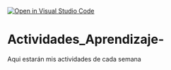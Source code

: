 [![Open in Visual Studio Code](https://classroom.github.com/assets/open-in-vscode-c66648af7eb3fe8bc4f294546bfd86ef473780cde1dea487d3c4ff354943c9ae.svg)](https://classroom.github.com/online_ide?assignment_repo_id=8478386&assignment_repo_type=AssignmentRepo)
# Actividades_Aprendizaje-
Aqui estarán mis actividades de cada semana
